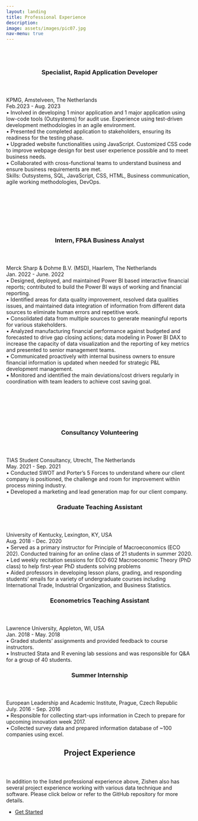 ```yaml
---
layout: landing
title: Professional Experience
description: 
image: assets/images/pic07.jpg
nav-menu: true
---
```

<!-- Two -->
<section id="two" class="spotlights">
	<section>
		<a href class="image">
			<br><br>
			<img src="{% link assets/images/low code.webp %}" alt="" data-position="center center" />
		</a>
		<div class="content">
			<div class="inner"><header class="major">
					<h3>Specialist, Rapid Application Developer</h3>
				</header>

KPMG, Amstelveen, The Netherlands <br/>
Feb.2023 - Aug. 2023 <br/>
•	Involved in developing 1 minor application and 1 major application using low-code tools (Outsystems) for audit use. Experience using test-driven development methodologies in an agile environment.<br/>
•	Presented the completed application to stakeholders, ensuring its readiness for the testing phase.<br/>
•       Upgraded website functionalities using JavaScript. Customized CSS code to improve webpage design for best user experience possible and to meet business needs. <br/>
•       Collaborated with cross-functional teams to understand business and ensure business requirements are met.<br/>
Skills: Outsystems, SQL, JavaScript, CSS, HTML, Business communication, agile working methodologies, DevOps.
<br><br><br><br>

</div>
		</div>
</section>

<section>
		<a href class="image">
			<br><br><br>
			<img src="{% link assets/images/pic08.jpg %}" alt="" data-position="center center" />
		</a>
		<div class="content">
			<div class="inner"><header class="major">
					<h3>Intern, FP&A Business Analyst</h3>
				</header>
Merck Sharp & Dohme B.V. (MSD), Haarlem, The Netherlands<br/> 
Jan. 2022 - June. 2022 <br/>
•	Designed, deployed, and maintained Power BI based interactive financial reports; contributed to build the Power BI ways of working and financial reporting.<br/>
•	Identified areas for data quality improvement, resolved data qualities issues, and maintained data integration  of information from different data sources to eliminate human errors and repetitive work. <br/>
•	Consolidated data from multiple sources to generate meaningful reports for various stakeholders.<br/>
•	Analyzed manufacturing financial performance against budgeted and forecasted to drive gap closing actions; data modeling in Power BI DAX to increase the capacity of data visualization and the reporting of key metrics and presented to senior management teams. <br/>
•	Communicated proactively with internal business owners to ensure financial information is updated when needed for strategic P&L development management.<br/>
•	Monitored and identified the main deviations/cost drivers regularly in coordination with team leaders to achieve cost saving goal.

<br><br><br><br>
</div>
		</div>
</section>
	
<section>
		<a href class="image">
			<img src="{% link assets/images/pic09.jpg %}" alt="" data-position="center center" />
		</a>
		<div class="content">
			<div class="inner"><header class="major">
					<h3>Consultancy Volunteering</h3>
				</header>
TIAS Student Consultancy, Utrecht, The Netherlands <br/>
May. 2021 - Sep. 2021 <br/>
•	Conducted SWOT and Porter’s 5 Forces to understand where our client company is positioned,  the challenge and room for improvement within process mining industry.<br/>
•	Developed a marketing and lead generation map for our client company.
 
</div>
		</div>
</section>

<section>
		<a href class="image">
			<img src="{% link assets/images/pic10.jpg %}" alt="" data-position="center center" />
		</a>
		<div class="content">
			<div class="inner"><header class="major">
					<h3>Graduate Teaching Assistant</h3>
				</header>
University of Kentucky, Lexington, KY, USA<br/>
Aug. 2018 - Dec. 2020 <br/>
•	Served as a primary instructor for Principle of Macroeconomics (ECO 202). Conducted training for an online class of 21 students in summer 2020. <br/>
•	Led weekly recitation sessions for ECO 602 Macroeconomic Theory (PhD class) to help first-year PhD students solving problems <br/>
•	Aided professors in developing lesson plans, grading, and responding students’ emails for a variety of undergraduate courses including International Trade, Industrial Organization, and Business Statistics.

 
</div>
		</div>
</section>
				
			
<section>
		<a href class="image">
			<img src="{% link assets/images/pic11.jpg %}" alt="" data-position="center center" />
		</a>
		<div class="content">
			<div class="inner"><header class="major">
					<h3>Econometrics Teaching Assistant</h3>
				</header>
Lawrence University, Appleton, WI, USA<br/>
Jan. 2018 - May. 2018 <br/>
•	Graded students’ assignments and provided feedback to course instructors.<br/>
•	Instructed Stata and R evening lab sessions and was responsible for Q&A for a group of 40 students.
 
</div>
		</div>
</section>
<section>
		<a href class="image">
			<img src="{% link assets/images/pic12.jpg %}" alt="" data-position="center center" />
		</a>
		<div class="content">
			<div class="inner"><header class="major">
					<h3>Summer Internship</h3>
				</header>
European Leadership and Academic Institute, Prague, Czech Republic <br/>
July. 2016 - Sep. 2016<br/>
•	Responsible for collecting start-ups information in Czech to prepare for upcoming innovation week 2017.<br/>
•	Collected survey data and prepared information database of ~100 companies using excel.

 
</div>
		</div>
</section>		

<!-- Three -->
<section id="three">
	<div class="inner">
		<header class="major">
			<h2>Project Experience</h2>
		</header>
		<p>In addition to the listed professional experience above, Zishen also has several project experience working  with various data technique and software. Please click below or refer to the GitHub repository for more details.</p>
		<ul class="actions">
			<li><a href="DProject Experience.html" class="button next">Get Started</a></li>
		</ul>
	</div>
</section>



